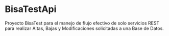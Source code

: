 # BisaTestApi
Proyecto BisaTest para el manejo de flujo efectivo de solo servicios REST para realizar Altas, Bajas y Modificaciones solicitadas a una Base de Datos.

